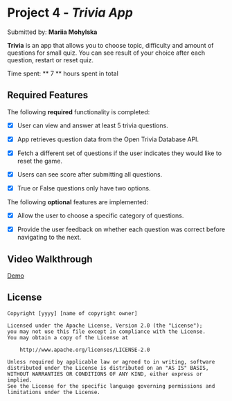 # Project 4 - *Trivia App*

Submitted by: **Mariia Mohylska**

**Trivia** is an app that allows you to choose topic, difficulty and amount of questions for small quiz. You can see result of your choice after each question, restart or reset quiz.

Time spent: ** 7 ** hours spent in total

## Required Features

The following **required** functionality is completed:

- [X] User can view and answer at least 5 trivia questions.
- [X] App retrieves question data from the Open Trivia Database API.
- [X] Fetch a different set of questions if the user indicates they would like to reset the game.
- [X] Users can see score after submitting all questions.
- [X] True or False questions only have two options.


The following **optional** features are implemented:

  
- [X] Allow the user to choose a specific category of questions.
- [X] Provide the user feedback on whether each question was correct before navigating to the next.


## Video Walkthrough

[Demo](https://youtu.be/tpEU3DbcmDM)


## License

    Copyright [yyyy] [name of copyright owner]

    Licensed under the Apache License, Version 2.0 (the "License");
    you may not use this file except in compliance with the License.
    You may obtain a copy of the License at

        http://www.apache.org/licenses/LICENSE-2.0

    Unless required by applicable law or agreed to in writing, software
    distributed under the License is distributed on an "AS IS" BASIS,
    WITHOUT WARRANTIES OR CONDITIONS OF ANY KIND, either express or implied.
    See the License for the specific language governing permissions and
    limitations under the License.

